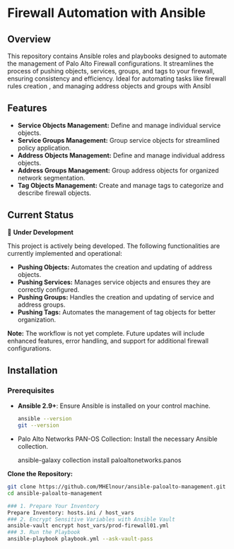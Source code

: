# Firewall Automation with Ansible

## Overview

This repository contains Ansible roles and playbooks designed to automate the management of Palo Alto Firewall configurations. It streamlines the process of pushing objects, services, groups, and tags to your firewall, ensuring consistency and efficiency.
Ideal for automating tasks like firewall rules creation , and managing address objects and groups with Ansibl

## Features

- **Service Objects Management:** Define and manage individual service objects.
- **Service Groups Management:** Group service objects for streamlined policy application.
- **Address Objects Management:** Define and manage individual address objects.
- **Address Groups Management:** Group address objects for organized network segmentation.
- **Tag Objects Management:** Create and manage tags to categorize and describe firewall objects.

## Current Status

🚧 **Under Development**

This project is actively being developed. The following functionalities are currently implemented and operational:

- **Pushing Objects:** Automates the creation and updating of address objects.
- **Pushing Services:** Manages service objects and ensures they are correctly configured.
- **Pushing Groups:** Handles the creation and updating of service and address groups.
- **Pushing Tags:** Automates the management of tag objects for better organization.

**Note:** The workflow is not yet complete. Future updates will include enhanced features, error handling, and support for additional firewall configurations.

## Installation

### Prerequisites

- **Ansible 2.9+**: Ensure Ansible is installed on your control machine.
  
  ```bash
  ansible --version
  git --version

- Palo Alto Networks PAN-OS Collection: Install the necessary Ansible collection.

  ansible-galaxy collection install paloaltonetworks.panos

**Clone the Repository:**

   ```bash
   git clone https://github.com/MHElnour/ansible-paloalto-management.git
   cd ansible-paloalto-management

### 1. Prepare Your Inventory
   Prepare Inventory: hosts.ini / host_vars
### 2. Encrypt Sensitive Variables with Ansible Vault
   ansible-vault encrypt host_vars/prod-firewall01.yml
### 3. Run the Playbook
   ansible-playbook playbook.yml --ask-vault-pass

